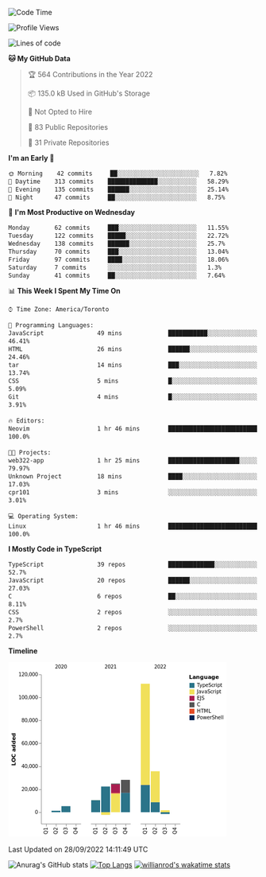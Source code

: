 <!--START_SECTION:waka-->
![Code Time](http://img.shields.io/badge/Code%20Time-289%20hrs%2051%20mins-blue)

![Profile Views](http://img.shields.io/badge/Profile%20Views-0-blue)

![Lines of code](https://img.shields.io/badge/From%20Hello%20World%20I%27ve%20Written-238%20Thousand%20lines%20of%20code-blue)

**🐱 My GitHub Data** 

> 🏆 564 Contributions in the Year 2022
 > 
> 📦 135.0 kB Used in GitHub's Storage 
 > 
> 🚫 Not Opted to Hire
 > 
> 📜 83 Public Repositories 
 > 
> 🔑 31 Private Repositories  
 > 
**I'm an Early 🐤** 

```text
🌞 Morning    42 commits     ██░░░░░░░░░░░░░░░░░░░░░░░   7.82% 
🌆 Daytime    313 commits    ██████████████░░░░░░░░░░░   58.29% 
🌃 Evening    135 commits    ██████░░░░░░░░░░░░░░░░░░░   25.14% 
🌙 Night      47 commits     ██░░░░░░░░░░░░░░░░░░░░░░░   8.75%

```
📅 **I'm Most Productive on Wednesday** 

```text
Monday       62 commits     ███░░░░░░░░░░░░░░░░░░░░░░   11.55% 
Tuesday      122 commits    █████░░░░░░░░░░░░░░░░░░░░   22.72% 
Wednesday    138 commits    ██████░░░░░░░░░░░░░░░░░░░   25.7% 
Thursday     70 commits     ███░░░░░░░░░░░░░░░░░░░░░░   13.04% 
Friday       97 commits     ████░░░░░░░░░░░░░░░░░░░░░   18.06% 
Saturday     7 commits      ░░░░░░░░░░░░░░░░░░░░░░░░░   1.3% 
Sunday       41 commits     ██░░░░░░░░░░░░░░░░░░░░░░░   7.64%

```


📊 **This Week I Spent My Time On** 

```text
⌚︎ Time Zone: America/Toronto

💬 Programming Languages: 
JavaScript               49 mins             ███████████░░░░░░░░░░░░░░   46.41% 
HTML                     26 mins             ██████░░░░░░░░░░░░░░░░░░░   24.46% 
tar                      14 mins             ███░░░░░░░░░░░░░░░░░░░░░░   13.74% 
CSS                      5 mins              █░░░░░░░░░░░░░░░░░░░░░░░░   5.09% 
Git                      4 mins              █░░░░░░░░░░░░░░░░░░░░░░░░   3.91%

🔥 Editors: 
Neovim                   1 hr 46 mins        █████████████████████████   100.0%

🐱‍💻 Projects: 
web322-app               1 hr 25 mins        ████████████████████░░░░░   79.97% 
Unknown Project          18 mins             ████░░░░░░░░░░░░░░░░░░░░░   17.03% 
cpr101                   3 mins              ░░░░░░░░░░░░░░░░░░░░░░░░░   3.01%

💻 Operating System: 
Linux                    1 hr 46 mins        █████████████████████████   100.0%

```

**I Mostly Code in TypeScript** 

```text
TypeScript               39 repos            █████████████░░░░░░░░░░░░   52.7% 
JavaScript               20 repos            ██████░░░░░░░░░░░░░░░░░░░   27.03% 
C                        6 repos             ██░░░░░░░░░░░░░░░░░░░░░░░   8.11% 
CSS                      2 repos             ░░░░░░░░░░░░░░░░░░░░░░░░░   2.7% 
PowerShell               2 repos             ░░░░░░░░░░░░░░░░░░░░░░░░░   2.7%

```


**Timeline**

![Chart not found](https://raw.githubusercontent.com/wise-introvert/wise-introvert/master/charts/bar_graph.png) 


 Last Updated on 28/09/2022 14:11:49 UTC
<!--END_SECTION:waka-->

![Anurag's GitHub stats](https://github-readme-stats.vercel.app/api?username=wise-introvert&count_private=true&show_icons=true)
[![Top Langs](https://github-readme-stats.vercel.app/api/top-langs/?username=wise-introvert&langs_count=10)](https://github.com/anuraghazra/github-readme-stats)
[![willianrod's wakatime stats](https://github-readme-stats.vercel.app/api/wakatime?username=wiseintrovert)](https://github.com/anuraghazra/github-readme-stats)
